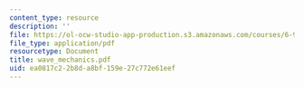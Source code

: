 ```yaml
---
content_type: resource
description: ''
file: https://ol-ocw-studio-app-production.s3.amazonaws.com/courses/6-974-fundamentals-of-photonics-quantum-electronics-spring-2006/ea0817c22b8da8bf159e27c772e61eef_wave_mechanics.pdf
file_type: application/pdf
resourcetype: Document
title: wave_mechanics.pdf
uid: ea0817c2-2b8d-a8bf-159e-27c772e61eef
---
```

